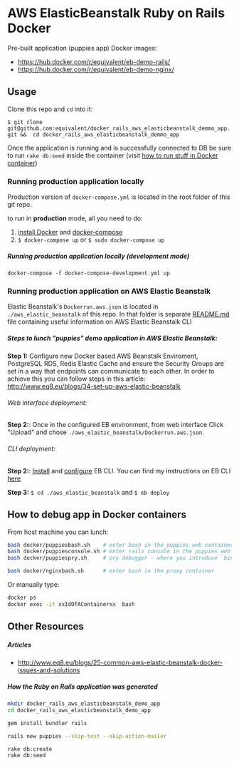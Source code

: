 # AWS ElasticBeanstalk Ruby on Rails Docker

Pre-built application (puppies app) Docker images:

* https://hub.docker.com/r/equivalent/eb-demo-rails/
* https://hub.docker.com/r/equivalent/eb-demo-nginx/


## Usage

Clone this repo and `cd` into it:

`$ git clone git@github.com:equivalent/docker_rails_aws_elasticbeanstalk_demmo_app.git &&  cd docker_rails_aws_elasticbeanstalk_demmo_app`

Once the application is running and is successfully connected to DB be sure to
run `rake db:seed` inside the container (visit [how to run stuff in Docker container](https://github.com/equivalent/docker_rails_aws_elasticbeanstalk_demmo_app#how-to-debug-app-in-docker-containers))

### Running production application locally

Production version of `docker-compose.yml` is located in the root folder of
this git repo.

to run in **production** mode, all you need to do:

1.  [install Docker](https://docs.docker.com/engine/installation/) and [docker-compose](https://docs.docker.com/compose/install/)
2. `$ docker-compose up` or `$ sudo docker-compose up`

##### Running production application locally (development mode)

`docker-compose -f docker-compose-development.yml up`

### Running production application on AWS Elastic Beanstalk

Elastic Beanstalk's `Dockerrun.aws.json` is located in `./aws_elastic_beanstalk` of this repo. In that
folder is separate [README.md](https://github.com/equivalent/docker_rails_aws_elasticbeanstalk_demmo_app/blob/master/aws_elastic_beanstalk/README.md) file containing useful
information on AWS Elastic Beanstalk CLI

##### Steps to lunch "puppies" demo application in AWS Elastic Beanstalk:

**Step 1:** Configure new Docker based AWS Beanstalk Enviroment, PostgreSQL RDS, Redis Elastic Cache and
ensure the Security Groups are set in a way that endpoints can
communicate to each other. In order to achieve this you can follow
steps in this article: http://www.eq8.eu/blogs/34-set-up-aws-elastic-beanstalk

###### Web interface deployment:

**Step 2:**: Once in the configured EB environment, from web interface Click "Upload" and chose 
`./aws_elastic_beanstalk/Dockerrun.aws.json`.

###### CLI deployment:

**Step 2:**: [Install](http://docs.aws.amazon.com/elasticbeanstalk/latest/dg/eb-cli3-install.html)
and [configure](http://docs.aws.amazon.com/elasticbeanstalk/latest/dg/eb-cli3-configuration.html)
EB CLI. You can find my instructions on EB CLI [here](https://github.com/equivalent/docker_rails_aws_elasticbeanstalk_demmo_app/blob/master/aws_elastic_beanstalk/README.md)

**Step 3:** `$ cd ./aws_elastic_beanstalk` and `$ eb deploy`

## How to debug app in Docker containers

From host machine you can lunch:

```sh
bash docker/puppiesbash.sh    # enter bash in the puppies_web container
bash docker/puppiesconsole.sh # enter rails console in the puppies_web container
bash docker/puppiespry.sh     # pry debugger - where you introduce `binding.pry`

bash docker/nginxbash.sh      # enter bash in the proxy container
```

Or manually type:

```sh
docker ps
docker exec -it xxIdOfAContainerxx  bash
```

## Other Resources

##### Articles

* http://www.eq8.eu/blogs/25-common-aws-elastic-beanstalk-docker-issues-and-solutions

##### How the Ruby on Rails application was generated

```bash
mkdir docker_rails_aws_elasticbeanstalk_demo_app
cd docker_rails_aws_elasticbeanstalk_demo_app

gem install bundler rails

rails new puppies --skip-test --skip-action-mailer

rake db:create
rake db:seed
```
